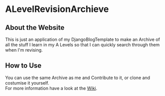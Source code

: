 # ALevelRevisionArchieve
## About the Website
This is just an application of my DjangoBlogTemplate to make an Archive of all the stuff I learn in my A Levels so that I can quickly search through them when I'm revising.
## How to Use
You can use the same Archive as me and Contribute to it, or clone and costumise it yourself.  
For more information have a look at the [Wiki](https://github.com/Dalekvim/ALevelRevisionArchive/wiki).
